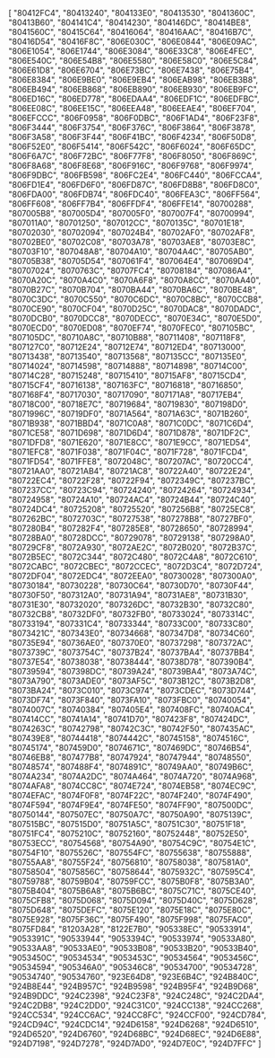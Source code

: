 [
    "80412FC4",
    "80413240",
    "804133E0",
    "80413530",
    "8041360C",
    "80413B60",
    "804141C4",
    "80414230",
    "804146DC",
    "80414BE8",
    "8041560C",
    "80415C64",
    "80416064",
    "80416AAC",
    "80416B7C",
    "80416D54",
    "80416F8C",
    "806E030C",
    "806E0844",
    "806E09AC",
    "806E1054",
    "806E1744",
    "806E3084",
    "806E33C8",
    "806E4FEC",
    "806E540C",
    "806E54B8",
    "806E5580",
    "806E58C0",
    "806E5C84",
    "806E61D8",
    "806E6704",
    "806E73BC",
    "806E7438",
    "806E75B4",
    "806E8384",
    "806E9BE0",
    "806E9EB4",
    "806EAB98",
    "806EB3B8",
    "806EB494",
    "806EB868",
    "806EB890",
    "806EB930",
    "806EB9FC",
    "806ED16C",
    "806ED778",
    "806EDAA4",
    "806EDF1C",
    "806EDFBC",
    "806EE08C",
    "806EE15C",
    "806EEA48",
    "806EEAE4",
    "806EF704",
    "806EFCCC",
    "806F0958",
    "806F0DBC",
    "806F1AD4",
    "806F23F8",
    "806F3444",
    "806F3754",
    "806F376C",
    "806F3864",
    "806F3878",
    "806F3A58",
    "806F3F44",
    "806F41BC",
    "806F4234",
    "806F50D8",
    "806F52E0",
    "806F5414",
    "806F542C",
    "806F6024",
    "806F65DC",
    "806F6A7C",
    "806F72BC",
    "806F77F8",
    "806F8050",
    "806F869C",
    "806F8A68",
    "806F8E68",
    "806F916C",
    "806F9768",
    "806F9974",
    "806F9DBC",
    "806FB598",
    "806FC2E4",
    "806FC440",
    "806FCCA4",
    "806FD1E4",
    "806FD6F0",
    "806FD87C",
    "806FD8B8",
    "806FD8C0",
    "806FDA00",
    "806FDB74",
    "806FDC40",
    "806FEA3C",
    "806FF564",
    "806FF608",
    "806FF7B4",
    "806FFDF4",
    "806FFE14",
    "80700288",
    "807005B8",
    "807005D4",
    "807005F0",
    "807007F4",
    "80700994",
    "807011A0",
    "80701250",
    "807012CC",
    "8070135C",
    "80701E18",
    "80702030",
    "80702094",
    "807024B4",
    "80702AF0",
    "80702AF8",
    "80702BE0",
    "80702C08",
    "80703A78",
    "80703AE8",
    "80703E8C",
    "80703F10",
    "807048A8",
    "80704A10",
    "80704A4C",
    "80705AB0",
    "80705B38",
    "80705D54",
    "807061F4",
    "807064E4",
    "807069D4",
    "80707024",
    "8070763C",
    "80707FC4",
    "80708184",
    "807086A4",
    "8070A20C",
    "8070A4C0",
    "8070A6F8",
    "8070A8CC",
    "8070AA40",
    "8070B27C",
    "8070B704",
    "8070BA44",
    "8070BA6C",
    "8070BE48",
    "8070C3DC",
    "8070C550",
    "8070C6DC",
    "8070C8BC",
    "8070CCB8",
    "8070CE90",
    "8070CF04",
    "8070D25C",
    "8070DAC8",
    "8070DADC",
    "8070DCB0",
    "8070DCC8",
    "8070DECC",
    "8070E34C",
    "8070E5D0",
    "8070ECD0",
    "8070ED08",
    "8070EF74",
    "8070FEC0",
    "807105BC",
    "807105DC",
    "80710A8C",
    "80710B88",
    "80711408",
    "807118F8",
    "807127C0",
    "80712E24",
    "80712E74",
    "80712ED4",
    "80713000",
    "80713438",
    "80713540",
    "80713568",
    "807135CC",
    "807135E0",
    "80714024",
    "80714598",
    "80714888",
    "80714898",
    "80714C00",
    "80714C28",
    "80715248",
    "80715410",
    "80715AF8",
    "80715CD4",
    "80715CF4",
    "80716138",
    "807163FC",
    "80716818",
    "80716850",
    "807168F4",
    "80717030",
    "80717090",
    "807171A8",
    "80717EB4",
    "80718C00",
    "80718E7C",
    "80719684",
    "80719830",
    "807198D0",
    "8071996C",
    "80719DF0",
    "8071A564",
    "8071A63C",
    "8071B260",
    "8071B938",
    "8071BBD4",
    "8071C0A8",
    "8071C0DC",
    "8071C6D4",
    "8071CE58",
    "8071D698",
    "8071D6D4",
    "8071D878",
    "8071DF2C",
    "8071DFD8",
    "8071E620",
    "8071E8CC",
    "8071E9CC",
    "8071ED54",
    "8071EFC8",
    "8071F038",
    "8071F04C",
    "8071F728",
    "8071FCD4",
    "8071FD54",
    "8071FFE8",
    "8072048C",
    "807207AC",
    "80720CC4",
    "80721AA0",
    "80721AB4",
    "80721AC8",
    "80722A40",
    "80722E24",
    "80722EC4",
    "80722F28",
    "80722F94",
    "8072349C",
    "807237BC",
    "807237CC",
    "80723C94",
    "80724240",
    "80724264",
    "80724934",
    "80724958",
    "80724A10",
    "80724AC4",
    "80724B44",
    "80724C40",
    "80724DC4",
    "80725208",
    "80725520",
    "807256B8",
    "80725EC8",
    "807262BC",
    "8072703C",
    "80727538",
    "807278B8",
    "80727BF0",
    "807280B4",
    "807282F4",
    "807285E8",
    "80728650",
    "80728994",
    "80728BA0",
    "80728DCC",
    "80729078",
    "80729138",
    "807298A0",
    "80729CF8",
    "8072A930",
    "8072AE2C",
    "8072B020",
    "8072B37C",
    "8072B5EC",
    "8072C344",
    "8072C480",
    "8072C4A8",
    "8072C610",
    "8072CABC",
    "8072CBEC",
    "8072CCEC",
    "8072D3C4",
    "8072D724",
    "8072DF04",
    "8072EDC4",
    "8072EEA0",
    "80730028",
    "807300A0",
    "80730184",
    "80730228",
    "80730C64",
    "80730D70",
    "80730F44",
    "80730F50",
    "807312A0",
    "80731A94",
    "80731AE8",
    "80731B30",
    "80731E30",
    "80732020",
    "807326DC",
    "80732B30",
    "80732C80",
    "80732CB8",
    "80732DF0",
    "80732FB0",
    "80733024",
    "8073314C",
    "80733194",
    "807331C4",
    "80733344",
    "80733C00",
    "80733C80",
    "8073421C",
    "807343E0",
    "80734668",
    "807347D8",
    "80734C60",
    "80735E94",
    "80736AE0",
    "807370E0",
    "80737298",
    "807372AC",
    "8073739C",
    "8073754C",
    "80737B24",
    "80737BA4",
    "80737BB4",
    "80737E54",
    "80738038",
    "80738444",
    "80738D78",
    "807390B4",
    "80739594",
    "807398DC",
    "80739A24",
    "80739BA4",
    "8073A74C",
    "8073A790",
    "8073ADE0",
    "8073AF5C",
    "8073B12C",
    "8073B2D8",
    "8073BA24",
    "8073C010",
    "8073C974",
    "8073CDEC",
    "8073D744",
    "8073DF74",
    "8073F840",
    "8073FA10",
    "8073FBC0",
    "80740054",
    "8074007C",
    "80740384",
    "807405E4",
    "807408FC",
    "80740AC4",
    "807414CC",
    "80741A14",
    "80741D70",
    "807423F8",
    "807424DC",
    "8074263C",
    "80742798",
    "80742C3C",
    "80742F50",
    "807435AC",
    "807439E8",
    "80744418",
    "8074442C",
    "80745158",
    "8074516C",
    "80745174",
    "807459D0",
    "8074671C",
    "807469DC",
    "80746B54",
    "80746EB8",
    "807477B8",
    "80747924",
    "80747944",
    "80748550",
    "80748574",
    "807488F4",
    "8074891C",
    "80749AA0",
    "80749B6C",
    "8074A234",
    "8074A2DC",
    "8074A464",
    "8074A720",
    "8074A968",
    "8074AFA8",
    "8074CC8C",
    "8074E724",
    "8074EB58",
    "8074EC9C",
    "8074EFAC",
    "8074F0F8",
    "8074F22C",
    "8074F240",
    "8074F490",
    "8074F594",
    "8074F9E4",
    "8074FE50",
    "8074FF90",
    "807500DC",
    "80750144",
    "807507EC",
    "80750A7C",
    "80750A90",
    "8075139C",
    "807515BC",
    "807515D0",
    "80751A5C",
    "80751C30",
    "80751F18",
    "80751FC4",
    "8075210C",
    "80752160",
    "80752448",
    "80752E50",
    "80753ECC",
    "80754568",
    "80754A90",
    "80754C9C",
    "80754E1C",
    "80754F10",
    "8075526C",
    "807554FC",
    "80755638",
    "80755888",
    "80755AA8",
    "80755F24",
    "80756810",
    "80758038",
    "807581A0",
    "80758504",
    "8075856C",
    "80758644",
    "8075932C",
    "807595C4",
    "80759788",
    "80759B04",
    "80759FCC",
    "8075B0F8",
    "8075B3A0",
    "8075B404",
    "8075B6A8",
    "8075B6BC",
    "8075C71C",
    "8075CE40",
    "8075CFB8",
    "8075D068",
    "8075D094",
    "8075D40C",
    "8075D628",
    "8075D648",
    "8075DEFC",
    "8075E120",
    "8075E18C",
    "8075E80C",
    "8075E928",
    "8075F36C",
    "8075F490",
    "8075F998",
    "8075FAC0",
    "8075FD84",
    "81203A28",
    "8122E7B0",
    "905338EC",
    "90533914",
    "9053391C",
    "90533944",
    "9053394C",
    "90533974",
    "90533A80",
    "90533AA8",
    "90533AE0",
    "90533B08",
    "90533B20",
    "90533B40",
    "9053450C",
    "90534534",
    "9053453C",
    "90534564",
    "9053456C",
    "90534594",
    "905346A0",
    "905346C8",
    "90534700",
    "90534728",
    "90534740",
    "90534760",
    "923E64D8",
    "923E6B4C",
    "924B840C",
    "924B8E44",
    "924B957C",
    "924B9598",
    "924B95F4",
    "924B9D68",
    "924B9DDC",
    "924C2398",
    "924C23F8",
    "924C248C",
    "924C2DA4",
    "924C2DB8",
    "924C2DD0",
    "924C31C0",
    "924CC138",
    "924CC268",
    "924CC534",
    "924CC6AC",
    "924CC8FC",
    "924CCF00",
    "924CD784",
    "924CD94C",
    "924CDC14",
    "924D6158",
    "924D6268",
    "924D6510",
    "924D6520",
    "924D6760",
    "924D68BC",
    "924D68EC",
    "924D6E88",
    "924D7198",
    "924D7278",
    "924D7AD0",
    "924D7E0C",
    "924D7FFC"
]

